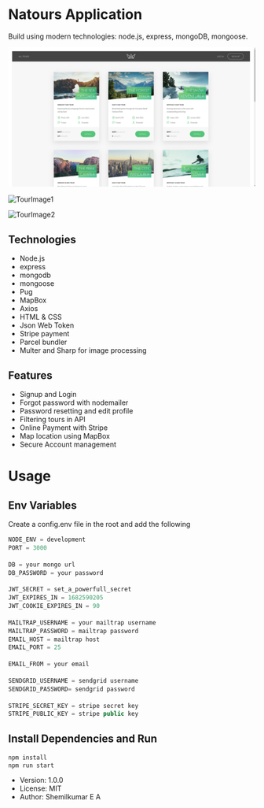 # Natours Application

Build using modern technologies: node.js, express, mongoDB, mongoose.

![HomeImage](https://github.com/shemilkumar/natours/blob/master/dev-data/screenshots/home.png)

![TourImage1](/blob/master/dev-data/screenshots/tour1.png)

![TourImage2](/blob/master/dev-data/screenshots/tour2.png)


## Technologies

* Node.js
* express
* mongodb
* mongoose
* Pug
* MapBox
* Axios
* HTML & CSS
* Json Web Token
* Stripe payment
* Parcel bundler
* Multer and Sharp for image processing

## Features

* Signup and Login
* Forgot password with nodemailer
* Password resetting and edit profile
* Filtering tours in API
* Online Payment with Stripe
* Map location using MapBox
* Secure Account management


# Usage

## Env Variables

Create a config.env file in the root and add the following

```javascript
NODE_ENV = development
PORT = 3000

DB = your mongo url
DB_PASSWORD = your password

JWT_SECRET = set_a_powerfull_secret
JWT_EXPIRES_IN = 1682590205
JWT_COOKIE_EXPIRES_IN = 90

MAILTRAP_USERNAME = your mailtrap username 
MAILTRAP_PASSWORD = mailtrap password
EMAIL_HOST = mailtrap host
EMAIL_PORT = 25

EMAIL_FROM = your email

SENDGRID_USERNAME = sendgrid username
SENDGRID_PASSWORD= sendgrid password

STRIPE_SECRET_KEY = stripe secret key
STRIPE_PUBLIC_KEY = stripe public key

```

## Install Dependencies and Run

```
npm install
npm run start
```

* Version: 1.0.0
* License: MIT
* Author: Shemilkumar E A